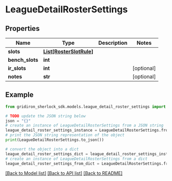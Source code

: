 # LeagueDetailRosterSettings


## Properties

Name | Type | Description | Notes
------------ | ------------- | ------------- | -------------
**slots** | [**List[RosterSlotRule]**](RosterSlotRule.md) |  | 
**bench_slots** | **int** |  | 
**ir_slots** | **int** |  | [optional] 
**notes** | **str** |  | [optional] 

## Example

```python
from gridiron_sherlock_sdk.models.league_detail_roster_settings import LeagueDetailRosterSettings

# TODO update the JSON string below
json = "{}"
# create an instance of LeagueDetailRosterSettings from a JSON string
league_detail_roster_settings_instance = LeagueDetailRosterSettings.from_json(json)
# print the JSON string representation of the object
print(LeagueDetailRosterSettings.to_json())

# convert the object into a dict
league_detail_roster_settings_dict = league_detail_roster_settings_instance.to_dict()
# create an instance of LeagueDetailRosterSettings from a dict
league_detail_roster_settings_from_dict = LeagueDetailRosterSettings.from_dict(league_detail_roster_settings_dict)
```
[[Back to Model list]](../README.md#documentation-for-models) [[Back to API list]](../README.md#documentation-for-api-endpoints) [[Back to README]](../README.md)


